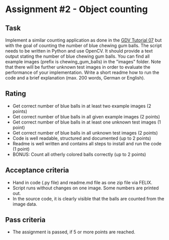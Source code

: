 # Assignment #2 - Object counting

## Task
Implement a similar counting application as done in the [GDV Tutorial 07](../GDV_tutorial_07.py) but with the goal of counting the number of blue chewing gum balls. The script needs to be written in Python and use OpenCV. It should provide a text output stating the number of blue chewing gum balls. You can find all example images (prefix is chewing_gum_balls) in the "images" folder. Note that there will be further unknown test images in order to evaluate the performance of your implementation.
Write a short readme how to run the code and a brief explanation (max. 200 words, German or English).

## Rating
- Get correct number of blue balls in at least two example images (2 points)
- Get correct number of blue balls in all given example images (2 points)
- Get correct number of blue balls in at least one unknown test images (1 point)
- Get correct number of blue balls in all unknown test images (2 points)
- Code is well readable, structured and documented (up to 2 points)
- Readme is well written and contains all steps to install and run the code (1 point)
- BONUS: Count all otherly colored balls correctly (up to 2 points)

## Acceptance criteria
- Hand in code (.py file) and readme.md file as one zip file via FELIX.
- Script runs without changes on one image. Some numbers are printed out.
- In the source code, it is clearly visible that the balls are counted from the image data.

## Pass criteria
- The assignment is passed, if 5 or more points are reached.